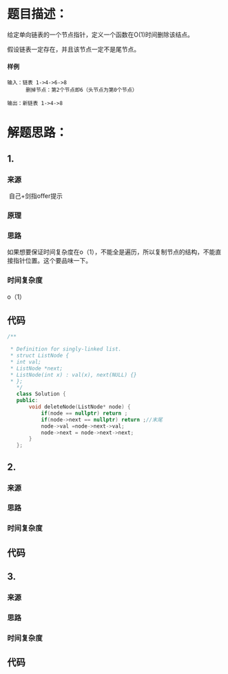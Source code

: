 # 题目描述：

给定单向链表的一个节点指针，定义一个函数在O(1)时间删除该结点。

假设链表一定存在，并且该节点一定不是尾节点。

#### 样例

```
输入：链表 1->4->6->8
      删掉节点：第2个节点即6（头节点为第0个节点）

输出：新链表 1->4->8
```

# 解题思路：

## 1.

### 来源

​	自己+剑指offer提示

### 原理



### 思路

如果想要保证时间复杂度在o（1），不能全是遍历，所以复制节点的结构，不能直接指针位置。这个要品味一下。 

### 时间复杂度

o（1）

## 代码

```cpp
/**

 * Definition for singly-linked list.
 * struct ListNode {
 * int val;
 * ListNode *next;
 * ListNode(int x) : val(x), next(NULL) {}
 * };
   */
   class Solution {
   public:
       void deleteNode(ListNode* node) {
           if(node == nullptr) return ;
           if(node->next == nullptr) return ;//末尾
           node->val =node->next->val;
           node->next = node->next->next;
       }
   };


```



## 2.

### 来源

### 思路

### 时间复杂度

## 代码



## 3.

### 来源

### 思路



### 时间复杂度

## 代码



